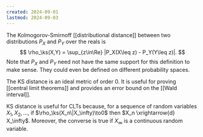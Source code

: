```yaml
---
created: 2024-09-01
lastmod: 2024-09-03
---
```


The Kolmogorov-Smirnoff [[distributional distance]] between two distributions $P_X$ and $P_Y$ over the reals is 
$$
\rho_\ks(X,Y) = \sup_{z\in\Re} |P_X(X\leq z) - P_Y(Y\leq z)|.
$$
Note that $P_X$ and $P_Y$ need not have the same support for this definition to make sense. They could even be defined on different probability spaces. 

The KS distance is an ideal metric of order 0. It is useful for proving [[central limit theorems]] and provides an error bound on the [[Wald interval]]. 

KS distance is useful for CLTs because, for a sequence of random variables $X_1,X_2,\dots$, if $\rho_\ks(X_n\|X_\infty)\to0$ then $X_n \xrightarrow{d} X_\infty$. Moreover, the converse is true if $X_\infty$ is a continuous random variable. 